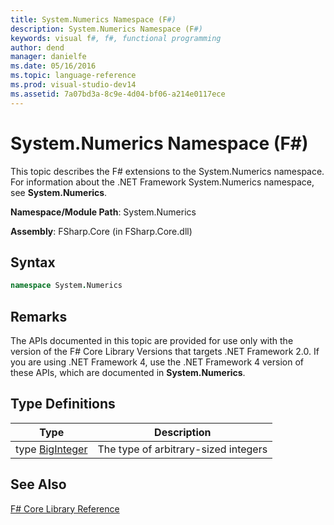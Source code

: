 ```yaml
---
title: System.Numerics Namespace (F#)
description: System.Numerics Namespace (F#)
keywords: visual f#, f#, functional programming
author: dend
manager: danielfe
ms.date: 05/16/2016
ms.topic: language-reference
ms.prod: visual-studio-dev14
ms.assetid: 7a07bd3a-8c9e-4d04-bf06-a214e0117ece 
---
```


# System.Numerics Namespace (F#)

This topic describes the F# extensions to the System.Numerics namespace. For information about the .NET Framework System.Numerics namespace, see **System.Numerics**.

**Namespace/Module Path**: System.Numerics

**Assembly**: FSharp.Core (in FSharp.Core.dll)


## Syntax

```fsharp
namespace System.Numerics
```

## Remarks
The APIs documented in this topic are provided for use only with the version of the F# Core Library Versions that targets .NET Framework 2.0. If you are using .NET Framework 4, use the .NET Framework 4 version of these APIs, which are documented in **System.Numerics**.


## Type Definitions


|Type|Description|
|----|-----------|
|type [BigInteger](https://msdn.microsoft.com/library/e96b4062-9459-48b2-b558-2138255adefe)|The type of arbitrary-sized integers|

## See Also
[F&#35; Core Library Reference](FSharp-Core-Library-Reference.md)


